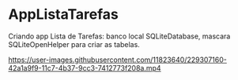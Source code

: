 # AppListaTarefas

Criando app Lista de Tarefas:
  banco local SQLiteDatabase, mascara SQLiteOpenHelper para criar as tabelas.
  

https://user-images.githubusercontent.com/11823640/229307160-42a1a9f9-11c7-4b37-9cc3-7412773f208a.mp4

